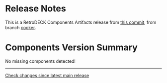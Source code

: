 # Release Notes
This is a RetroDECK Components Artifacts release from [this commit](https://github.com/RetroDECK/components/commit/4c544e5d138c557626e89997f3f78b60fbf046b4), from branch [cooker](https://github.com/RetroDECK/RetroDECK/tree/feat/cooker).

# Components Version Summary


No missing components detected!


---

[Check changes since latest main release](https://github.com/RetroDECK/components/compare/main...4c544e5d138c557626e89997f3f78b60fbf046b4)

